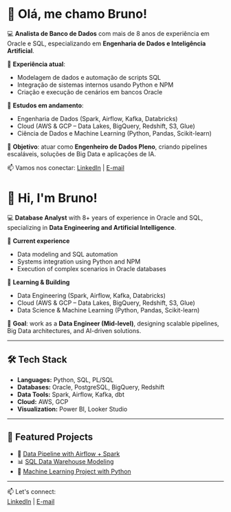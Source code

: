 # 👋 Olá, me chamo Bruno!

💻 **Analista de Banco de Dados** com mais de 8 anos de experiência em Oracle e SQL, especializando em **Engenharia de Dados e Inteligência Artificial**.  

🔹 **Experiência atual**:  
- Modelagem de dados e automação de scripts SQL  
- Integração de sistemas internos usando Python e NPM  
- Criação e execução de cenários em bancos Oracle  

🔹 **Estudos em andamento**:  
- Engenharia de Dados (Spark, Airflow, Kafka, Databricks)  
- Cloud (AWS & GCP – Data Lakes, BigQuery, Redshift, S3, Glue)  
- Ciência de Dados e Machine Learning (Python, Pandas, Scikit-learn)  

📌 **Objetivo**: atuar como **Engenheiro de Dados Pleno**, criando pipelines escaláveis, soluções de Big Data e aplicações de IA.  

📫 Vamos nos conectar: [LinkedIn](https://www.linkedin.com/in/bruno-c%C3%A2mera-5a916b96?utm_source=share&utm_campaign=share_via&utm_content=profile&utm_medium=android_app) | [E-mail](mailto:bcamerasantos@gmail.com)


# 👋 Hi, I'm Bruno!

💻 **Database Analyst** with 8+ years of experience in Oracle and SQL, specializing in **Data Engineering and Artificial Intelligence**.  

🔹 **Current experience**  
- Data modeling and SQL automation  
- Systems integration using Python and NPM  
- Execution of complex scenarios in Oracle databases  

🔹 **Learning & Building**  
- Data Engineering (Spark, Airflow, Kafka, Databricks)  
- Cloud (AWS & GCP – Data Lakes, BigQuery, Redshift, S3, Glue)  
- Data Science & Machine Learning (Python, Pandas, Scikit-learn)  

📌 **Goal**: work as a **Data Engineer (Mid-level)**, designing scalable pipelines, Big Data architectures, and AI-driven solutions.  

---

## 🛠️ Tech Stack  
- **Languages:** Python, SQL, PL/SQL  
- **Databases:** Oracle, PostgreSQL, BigQuery, Redshift  
- **Data Tools:** Spark, Airflow, Kafka, dbt  
- **Cloud:** AWS, GCP  
- **Visualization:** Power BI, Looker Studio  

---

## 📂 Featured Projects  
- 🚀 [Data Pipeline with Airflow + Spark](https://github.com/bcamera/data-pipeline-airflow-spark)  
- 📊 [SQL Data Warehouse Modeling](#)  
- 🤖 [Machine Learning Project with Python](#)  

---

📫 Let's connect:  
[LinkedIn](https://www.linkedin.com/in/bruno-c%C3%A2mera-5a916b96?utm_source=share&utm_campaign=share_via&utm_content=profile&utm_medium=android_app) | [E-mail](mailto:bcamerasantos@gmail.com)
